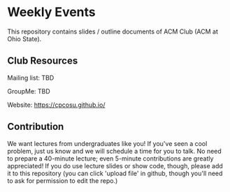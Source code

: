 Weekly Events
===

This repository contains slides / outline documents of ACM Club (ACM at Ohio State).

Club Resources
---
Mailing list: TBD

GroupMe:  TBD

Website: https://cpcosu.github.io/

Contribution
---
We want lectures from undergraduates like you! If you've seen a cool problem, just us know and we
will schedule a time for you to talk. No need to prepare a 40-minute lecture; even 5-minute
contributions are greatly appreciated! If you do use lecture slides or show code, though,
please add it to this repository (you can click 'upload file' in github, though you'll need
to ask for permission to edit the repo.)

